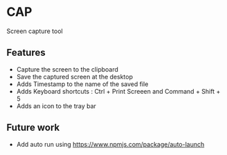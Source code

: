 # CAP
Screen capture tool

## Features 

- Capture the screen to the clipboard
- Save the captured screen at the desktop
- Adds Timestamp to the name of the saved file
- Adds Keyboard shortcuts : Ctrl + Print Screeen and Command + Shift + 5 
- Adds an icon to the tray bar 

## Future work

- Add auto run using https://www.npmjs.com/package/auto-launch
